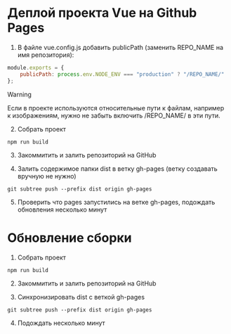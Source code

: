 # Деплой проекта Vue на Github Pages

1. В файле vue.config.js добавить publicPath (заменить REPO_NAME на имя репозитория):
```js
module.exports = {
    publicPath: process.env.NODE_ENV === "production" ? "/REPO_NAME/" : "/",
};
```

> [!WARNING]
> Если в проекте используются относительные пути к файлам, например к изображениям, нужно не забыть включить /REPO_NAME/ в эти пути.

2. Собрать проект
```
npm run build
```

3. Закоммитить и залить репозиторий на GitHub

4. Залить содержимое папки dist в ветку gh-pages (ветку создавать вручную не нужно)
```
git subtree push --prefix dist origin gh-pages
```

5. Проверить что pages запустились на ветке gh-pages, подождать обновления несколько минут


# Обновление сборки


1. Собрать проект
```
npm run build
```

2. Закоммитить и залить репозиторий на GitHub

3. Синхронизировать dist с веткой gh-pages
```
git subtree push --prefix dist origin gh-pages
```

4. Подождать несколько минут